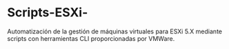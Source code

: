 # Scripts-ESXi-
Automatización de la gestión de máquinas virtuales para ESXi 5.X mediante scripts con herramientas CLI proporcionadas por VMWare.
